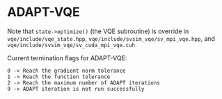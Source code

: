 # ADAPT-VQE

Note that `state->optimize()` (the VQE subroutine) is override in `vqe/include/vqe_state.hpp`, `vqe/include/svsim_vqe/sv_mpi_vqe.hpp`, and `vqe/include/svsim_vqe/sv_cuda_mpi_vqe.cuh`

Current termination flags for ADAPT-VQE:            
```shell
0 -> Reach the gradient norm tolerance
1 -> Reach the function tolerance
2 -> Reach the maximum number of ADAPT iterations
9 -> ADAPT iteration is not run successfully
```